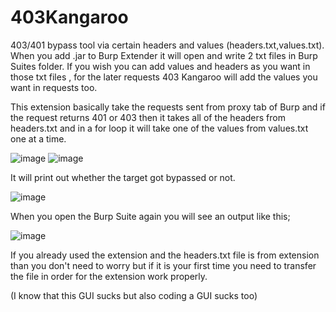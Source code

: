 # 403Kangaroo
403/401 bypass tool via certain headers and values (headers.txt,values.txt). 
When you add .jar to Burp Extender it will open and write 2 txt files in Burp Suites folder. If you wish you can add values and headers as you want in those txt files  , for the later requests 403 Kangaroo will add the values you want in requests too.

This extension basically take the requests sent from proxy tab of Burp and if the request returns 401 or 403 then it takes all of the headers from headers.txt and in a for loop it will take one of the values from values.txt one at a time. 

![image](https://user-images.githubusercontent.com/68515706/184891102-1eeb99df-7b1d-4993-becd-2f5ae4ffea82.png)
![image](https://user-images.githubusercontent.com/68515706/184891166-796d11d3-ef90-4d5b-bbfa-6795c83cf65b.png)
 
 
 It will print out whether the target got bypassed or not.
 
 
![image](https://user-images.githubusercontent.com/68515706/184893331-94704641-090d-4af5-8ec8-61869cba1d12.png)

When you open the Burp Suite again you will see an output like this;


![image](https://user-images.githubusercontent.com/68515706/184891666-1e8af9c3-5138-4bd2-a2d4-ca42fb6a11eb.png)


If you already used the extension and the headers.txt file is from extension than you don't need to worry but if it is your first time you need to transfer the file in order for the extension work properly.

(I know that this GUI sucks but also coding a GUI sucks too)
